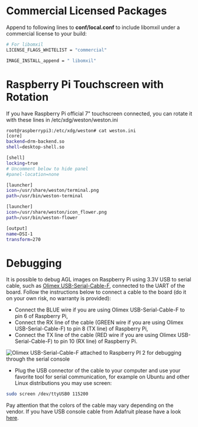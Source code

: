 # Commercial Licensed Packages

Append to following lines to **conf/local.conf** to include libomxil under a commercial license to your build:

```bash
# For libomxil
LICENSE_FLAGS_WHITELIST = "commercial"

IMAGE_INSTALL_append = " libomxil"
```

# Raspberry Pi Touchscreen with Rotation

If you have Raspberry Pi official 7" touchscreen connected, you can rotate it with these lines in /etc/xdg/weston/weston.ini

```bash
root@raspberrypi3:/etc/xdg/weston# cat weston.ini
[core]
backend=drm-backend.so
shell=desktop-shell.so

[shell]
locking=true
# Uncomment below to hide panel
#panel-location=none

[launcher]
icon=/usr/share/weston/terminal.png
path=/usr/bin/weston-terminal

[launcher]
icon=/usr/share/weston/icon_flower.png
path=/usr/bin/weston-flower

[output]
name=DSI-1
transform=270
```

# Debugging

It is possible to debug AGL images on Raspberry Pi using 3.3V USB to serial cable, such as [Olimex USB-Serial-Cable-F](https://www.olimex.com/Products/Components/Cables/USB-Serial-Cable/USB-Serial-Cable-F/), connected to the UART of the board. Follow the instructions below to connect a cable to the board (do it on your own risk, no warranty is provided):

* Connect the BLUE wire if you are using Olimex USB-Serial-Cable-F to pin 6 of Raspberry Pi,
* Connect the RX line of the cable (GREEN wire if you are using Olimex USB-Serial-Cable-F) to pin 8 (TX line) of Raspberry Pi,
* Connect the TX line of the cable (RED wire if you are using Olimex USB-Serial-Cable-F) to pin 10 (RX line) of Raspberry Pi.

![Olimex USB-Serial-Cable-F attached to Raspberry PI 2 for debugging through the serial console](images/RaspberryPi2-ModelB-debug-serial-cable.jpg)

* Plug the USB connector of the cable to your computer and use your favorite tool for serial communication, for example on Ubuntu and other Linux distributions you may use screen:

```bash
sudo screen /dev/ttyUSB0 115200
```

Pay attention that the colors of the cable may vary depending on the vendor. If you have USB console cable from Adafruit please have a look [here](https://learn.adafruit.com/adafruits-raspberry-pi-lesson-5-using-a-console-cable/connect-the-lead).
